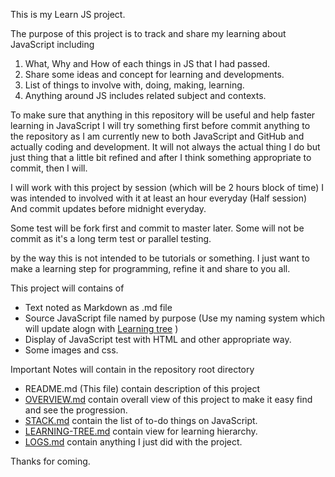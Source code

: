 This is my Learn JS project.

The purpose of this project is to track and share my learning about JavaScript including

1. What, Why and How of each things in JS that I had passed.
2. Share some ideas and concept for learning and developments.
3. List of things to involve with, doing, making, learning.
4. Anything around JS includes related subject and contexts.

To make sure that anything in this repository will be useful and help faster learning in JavaScript I will try something first before commit anything to the repository
as I am currently new to both JavaScript and GitHub and actually coding and development.
It will not always the actual thing I do but just thing that a little bit refined
and after I think something appropriate to commit, then I will.


I will work with this project by session (which will be 2 hours block of time)
I was intended to involved with it at least an hour everyday (Half session)
And commit updates before midnight everyday.

Some test will be fork first and commit to master later.
Some will not be commit as it's a long term test or parallel testing.

by the way this is not intended to be tutorials or something.
I just want to make a learning step for programming, refine it and share to you all.

This project will contains of 
- Text noted as Markdown as .md file
- Source JavaScript file named by purpose (Use my naming system which will update alogn with [Learning tree](LEARNING-TREE.md) )
- Display of JavaScript test with HTML and other appropriate way.
- Some images and css.


Important Notes will contain in the repository root directory
- README.md (This file) contain description of this project
- [OVERVIEW.md](OVERVIEW.md) contain overall view of this project to make it easy find and see the progression.
- [STACK.md](STACK.md) contain the list of to-do things on JavaScript.
- [LEARNING-TREE.md](LEARNING-TREE.md) contain view for learning hierarchy.
- [LOGS.md](LOGS.md) contain anything I just did with the project.

Thanks for coming.